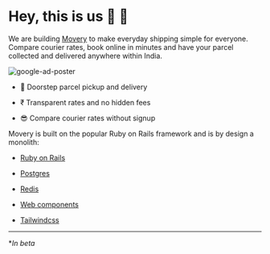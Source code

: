 # Hey, this is us 👋 🌱

We are building [Movery](https://movery.in) to make everyday shipping simple for everyone. Compare courier rates, book online in minutes and have your parcel collected and delivered anywhere within India.

![google-ad-poster](https://user-images.githubusercontent.com/771039/222712143-7472ae7d-64b6-4c19-bf62-0d2e9352e6e1.png)


* 🚚 Doorstep parcel pickup and delivery

* ₹ Transparent rates and no hidden fees

* 😎 Compare courier rates without signup


Movery is built on the popular Ruby on Rails framework and is by design a monolith:

* [Ruby on Rails](https://rubyonrails.org/)

* [Postgres](https://www.postgresql.org/)

* [Redis](https://redis.io/)

* [Web components](https://developer.mozilla.org/en-US/docs/Web/Web_Components)

* [Tailwindcss](https://tailwindcss.com/)


---

\**In beta*
